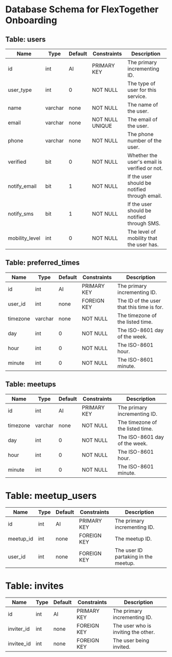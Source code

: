 # Database Schema for FlexTogether Onboarding

## Table: users

| Name           | Type    | Default | Constraints     | Description                                   |
| -------------- | ------- | ------- | --------------- | --------------------------------------------- |
| id             | int     | AI      | PRIMARY KEY     | The primary incrementing ID.                  |
| user_type      | int     | 0       | NOT NULL        | The type of user for this service.            |
| name           | varchar | none    | NOT NULL        | The name of the user.                         |
| email          | varchar | none    | NOT NULL UNIQUE | The email of the user.                        |
| phone          | varchar | none    | NOT NULL        | The phone number of the user.                 |
| verified       | bit     | 0       | NOT NULL        | Whether the user's email is verified or not.  |
| notify_email   | bit     | 1       | NOT NULL        | If the user should be notified through email. |
| notify_sms     | bit     | 1       | NOT NULL        | If the user should be notified through SMS.   |
| mobility_level | int     | 0       | NOT NULL        | The level of mobility that the user has.      |

## Table: preferred_times

| Name     | Type    | Default | Constraints     | Description                                   |
| -------- | ------- | ------- | --------------- | --------------------------------------------- |
| id       | int     | AI      | PRIMARY KEY     | The primary incrementing ID.                  |
| user_id  | int     | none    | FOREIGN KEY     | The ID of the user that this time is for.     |
| timezone | varchar | none    | NOT NULL        | The timezone of the listed time.              |
| day      | int     | 0       | NOT NULL        | The ISO-8601 day of the week.                 |
| hour     | int     | 0       | NOT NULL        | The ISO-8601 hour.                            |
| minute   | int     | 0       | NOT NULL        | The ISO-8601 minute.                          | 

## Table: meetups

| Name     | Type    | Default | Constraints     | Description                                   |
| -------- | ------- | ------- | --------------- | --------------------------------------------- |
| id       | int     | AI      | PRIMARY KEY     | The primary incrementing ID.                  |
| timezone | varchar | none    | NOT NULL        | The timezone of the listed time.              |
| day      | int     | 0       | NOT NULL        | The ISO-8601 day of the week.                 |
| hour     | int     | 0       | NOT NULL        | The ISO-8601 hour.                            |
| minute   | int     | 0       | NOT NULL        | The ISO-8601 minute.                          | 

# Table: meetup_users

| Name      | Type | Default | Constraints     | Description                          |
| --------- | ---- | ------- | --------------- | ------------------------------------ |
| id        | int  | AI      | PRIMARY KEY     | The primary incrementing ID.         |
| meetup_id | int  | none    | FOREIGN KEY     | The meetup ID.                       |
| user_id   | int  | none    | FOREIGN KEY     | The user ID partaking in the meetup. | 

# Table: invites

| Name       | Type | Default | Constraints     | Description                          |
| ---------- | ---- | ------- | --------------- | ------------------------------------ |
| id         | int  | AI      | PRIMARY KEY     | The primary incrementing ID.         |
| inviter_id | int  | none    | FOREIGN KEY     | The user who is inviting the other.  | 
| invitee_id | int  | none    | FOREIGN KEY     | The user being invited.              | 
